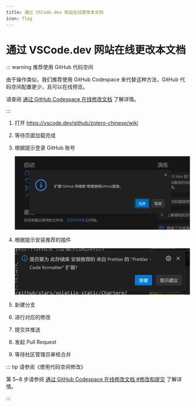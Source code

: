 ```yaml
---
title: 通过 VSCode.dev 网站在线更改本文档
icon: flag
---
```


# 通过 VSCode.dev 网站在线更改本文档

::: warning 推荐使用 GitHub 代码空间

由于操作类似，我们推荐使用 GitHub Codespace 来代替这种方法，GitHub 代码空间配置更少，且可以在线预览。

请查阅 [通过 GitHub Codespace 在线修改文档](./github-codespace.md) 了解详情。

:::

1. 打开 <https://vscode.dev/github/zotero-chinese/wiki>
2. 等待页面加载完成
3. 根据提示登录 GitHub 账号

   ![根据提示登录 GitHub 账号](../assets/images/contributing/image-contribution-guide-vscode1.png)

4. 根据提示安装推荐的插件

   ![安装插件](../assets/images/contributing/image-贡献指南-安装插件.png)

5. 新建分支
6. 进行对应的修改
7. 提交并推送
8. 发起 Pull Request
9. 等待社区管理员审核合并

::: tip 请参阅《使用代码空间修改》

第 5~8 步请参阅 [通过 GitHub Codespace 在线修改文档 #修改和提交](./github-codespace.md#2-修改和提交) 了解详情。

:::
